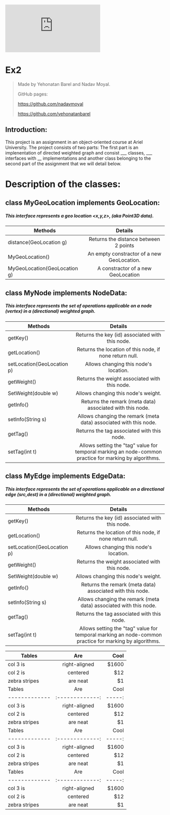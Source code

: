 ![This is an image](https://upload.wikimedia.org/wikipedia/commons/e/e2/Ariel_University_Logo.pdf)


# Ex2
>Made by Yehonatan Barel and Nadav Moyal.
>
>GitHub pages: 
>
>https://github.com/nadavmoyal
>
>https://github.com/yehonatanbarel    

## Introduction:
This project is an assignment in an object-oriented course at Ariel University. The project consists of two parts: The first part is an implenentation of directed weighted graph and consist ___ classes, ___ interfaces with __ implementations and another class belonging to the second part of the assignment that we will detail below. 

# Description of the classes:

## class MyGeoLocation implements GeoLocation:
##### This interface represents a geo location <x,y,z>, (aka Point3D data).

|          Methods                | Details                             | 
| --------------------------------|:--------------------------------------:| 
| distance(GeoLocation g)         | Returns the distance between 2 points  | 
| MyGeoLocation()                 | An empty constractor of a new GeoLocation.| 
| MyGeoLocation(GeoLocation g)    | A constractor of a new GeoLocation       |   

## class MyNode implements NodeData:
##### This interface represents the set of operations applicable on a node (vertex) in a (directional) weighted graph.

|          Methods                | Details                             | 
| --------------------------------|:--------------------------------------:| 
| getKey()        | Returns the key (id) associated with this node.  | 
| getLocation()                 | Returns the location of this node, if none return null.| 
| setLocation(GeoLocation p)    | Allows changing this node's location.      |  
| getWeight()                 | Returns the weight associated with this node.| 
| SetWeight(double w)           |Allows changing this node's weight.      | 
| getInfo()                      |  Returns the remark (meta data) associated with this node. | 
| setInfo(String s)               | Allows changing the remark (meta data) associated with this node.| 
| getTag()                       | Returns the tag associated with this node.       |   
|   setTag(int t)                 |  Allows setting the "tag" value for temporal marking an node-common practice for marking by algorithms.|


## class MyEdge implements EdgeData:
##### This interface represents the set of operations applicable on a directional edge (src,dest) in a (directional) weighted graph.
                                 
|          Methods                | Details                             | 
| --------------------------------|:--------------------------------------:| 
| getKey()        | Returns the key (id) associated with this node.  | 
| getLocation()                 | Returns the location of this node, if none return null.| 
| setLocation(GeoLocation p)    | Allows changing this node's location.      |  
| getWeight()                 | Returns the weight associated with this node.| 
| SetWeight(double w)           |Allows changing this node's weight.      | 
| getInfo()                      |  Returns the remark (meta data) associated with this node. | 
| setInfo(String s)               | Allows changing the remark (meta data) associated with this node.| 
| getTag()                       | Returns the tag associated with this node.       |   
|   setTag(int t)                 |  Allows setting the "tag" value for temporal marking an node-common practice for marking by algorithms.|




| Tables        | Are           | Cool  |
| ------------- |:-------------:| -----:|
| col 3 is      | right-aligned | $1600 |
| col 2 is      | centered      |   $12 |
| zebra stripes | are neat      |    $1 |
| Tables        | Are           | Cool  |
| ------------- |:-------------:| -----:|
| col 3 is      | right-aligned | $1600 |
| col 2 is      | centered      |   $12 |
| zebra stripes | are neat      |    $1 |
| Tables        | Are           | Cool  |
| ------------- |:-------------:| -----:|
| col 3 is      | right-aligned | $1600 |
| col 2 is      | centered      |   $12 |
| zebra stripes | are neat      |    $1 |
| Tables        | Are           | Cool  |
| ------------- |:-------------:| -----:|
| col 3 is      | right-aligned | $1600 |
| col 2 is      | centered      |   $12 |
| zebra stripes | are neat      |    $1 |
